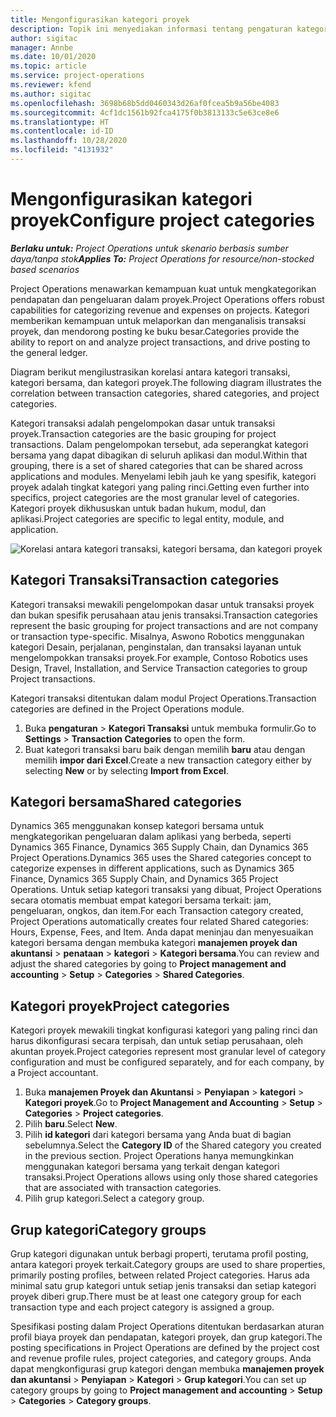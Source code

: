 ```yaml
---
title: Mengonfigurasikan kategori proyek
description: Topik ini menyediakan informasi tentang pengaturan kategori proyek.
author: sigitac
manager: Annbe
ms.date: 10/01/2020
ms.topic: article
ms.service: project-operations
ms.reviewer: kfend
ms.author: sigitac
ms.openlocfilehash: 3698b68b5dd0460343d26af0fcea5b9a56be4083
ms.sourcegitcommit: 4cf1dc1561b92fca4175f0b3813133c5e63ce8e6
ms.translationtype: HT
ms.contentlocale: id-ID
ms.lasthandoff: 10/28/2020
ms.locfileid: "4131932"
---
```

# <a name="configure-project-categories"></a><span data-ttu-id="c8c30-103">Mengonfigurasikan kategori proyek</span><span class="sxs-lookup"><span data-stu-id="c8c30-103">Configure project categories</span></span>

<span data-ttu-id="c8c30-104">_**Berlaku untuk:** Project Operations untuk skenario berbasis sumber daya/tanpa stok_</span><span class="sxs-lookup"><span data-stu-id="c8c30-104">_**Applies To:** Project Operations for resource/non-stocked based scenarios_</span></span>

<span data-ttu-id="c8c30-105">Project Operations menawarkan kemampuan kuat untuk mengkategorikan pendapatan dan pengeluaran dalam proyek.</span><span class="sxs-lookup"><span data-stu-id="c8c30-105">Project Operations offers robust capabilities for categorizing revenue and expenses on projects.</span></span> <span data-ttu-id="c8c30-106">Kategori memberikan kemampuan untuk melaporkan dan menganalisis transaksi proyek, dan mendorong posting ke buku besar.</span><span class="sxs-lookup"><span data-stu-id="c8c30-106">Categories provide the ability to report on and analyze project transactions, and drive posting to the general ledger.</span></span>

<span data-ttu-id="c8c30-107">Diagram berikut mengilustrasikan korelasi antara kategori transaksi, kategori bersama, dan kategori proyek.</span><span class="sxs-lookup"><span data-stu-id="c8c30-107">The following diagram illustrates the correlation between transaction categories, shared categories, and project categories.</span></span> 

<span data-ttu-id="c8c30-108">Kategori transaksi adalah pengelompokan dasar untuk transaksi proyek.</span><span class="sxs-lookup"><span data-stu-id="c8c30-108">Transaction categories are the basic grouping for project transactions.</span></span> <span data-ttu-id="c8c30-109">Dalam pengelompokan tersebut, ada seperangkat kategori bersama yang dapat dibagikan di seluruh aplikasi dan modul.</span><span class="sxs-lookup"><span data-stu-id="c8c30-109">Within that grouping, there is a set of shared categories that can be shared across applications and modules.</span></span> <span data-ttu-id="c8c30-110">Menyelami lebih jauh ke yang spesifik, kategori proyek adalah tingkat kategori yang paling rinci.</span><span class="sxs-lookup"><span data-stu-id="c8c30-110">Getting even further into specifics, project categories are the most granular level of categories.</span></span> <span data-ttu-id="c8c30-111">Kategori proyek dikhususkan untuk badan hukum, modul, dan aplikasi.</span><span class="sxs-lookup"><span data-stu-id="c8c30-111">Project categories are specific to legal entity, module, and application.</span></span>

![Korelasi antara kategori transaksi, kategori bersama, dan kategori proyek](media/project-categories.png)

## <a name="transaction-categories"></a><span data-ttu-id="c8c30-113">Kategori Transaksi</span><span class="sxs-lookup"><span data-stu-id="c8c30-113">Transaction categories</span></span>

<span data-ttu-id="c8c30-114">Kategori transaksi mewakili pengelompokan dasar untuk transaksi proyek dan bukan spesifik perusahaan atau jenis transaksi.</span><span class="sxs-lookup"><span data-stu-id="c8c30-114">Transaction categories represent the basic grouping for project transactions and are not company or transaction type-specific.</span></span> <span data-ttu-id="c8c30-115">Misalnya, Aswono Robotics menggunakan kategori Desain, perjalanan, penginstalan, dan transaksi layanan untuk mengelompokkan transaksi proyek.</span><span class="sxs-lookup"><span data-stu-id="c8c30-115">For example, Contoso Robotics uses Design, Travel, Installation, and Service Transaction categories to group Project transactions.</span></span>

<span data-ttu-id="c8c30-116">Kategori transaksi ditentukan dalam modul Project Operations.</span><span class="sxs-lookup"><span data-stu-id="c8c30-116">Transaction categories are defined in the Project Operations module.</span></span> 
1. <span data-ttu-id="c8c30-117">Buka **pengaturan** \> **Kategori Transaksi** untuk membuka formulir.</span><span class="sxs-lookup"><span data-stu-id="c8c30-117">Go to **Settings** \> **Transaction Categories** to open the form.</span></span> 
2. <span data-ttu-id="c8c30-118">Buat kategori transaksi baru baik dengan memilih **baru** atau dengan memilih **impor dari Excel**.</span><span class="sxs-lookup"><span data-stu-id="c8c30-118">Create a new transaction category either by selecting **New** or by selecting **Import from Excel**.</span></span>

## <a name="shared-categories"></a><span data-ttu-id="c8c30-119">Kategori bersama</span><span class="sxs-lookup"><span data-stu-id="c8c30-119">Shared categories</span></span>

<span data-ttu-id="c8c30-120">Dynamics 365 menggunakan konsep kategori bersama untuk mengkategorikan pengeluaran dalam aplikasi yang berbeda, seperti Dynamics 365 Finance, Dynamics 365 Supply Chain, dan Dynamics 365 Project Operations.</span><span class="sxs-lookup"><span data-stu-id="c8c30-120">Dynamics 365 uses the Shared categories concept to categorize expenses in different applications, such as Dynamics 365 Finance, Dynamics 365 Supply Chain, and Dynamics 365 Project Operations.</span></span> <span data-ttu-id="c8c30-121">Untuk setiap kategori transaksi yang dibuat, Project Operations secara otomatis membuat empat kategori bersama terkait: jam, pengeluaran, ongkos, dan item.</span><span class="sxs-lookup"><span data-stu-id="c8c30-121">For each Transaction category created, Project Operations automatically creates four related Shared categories: Hours, Expense, Fees, and Item.</span></span> <span data-ttu-id="c8c30-122">Anda dapat meninjau dan menyesuaikan kategori bersama dengan membuka kategori **manajemen proyek dan akuntansi** \> **penataan** \> **kategori** \> **Kategori bersama**.</span><span class="sxs-lookup"><span data-stu-id="c8c30-122">You can review and adjust the shared categories by going to **Project management and accounting** \> **Setup** \> **Categories** \> **Shared Categories**.</span></span>

## <a name="project-categories"></a><span data-ttu-id="c8c30-123">Kategori proyek</span><span class="sxs-lookup"><span data-stu-id="c8c30-123">Project categories</span></span>

<span data-ttu-id="c8c30-124">Kategori proyek mewakili tingkat konfigurasi kategori yang paling rinci dan harus dikonfigurasi secara terpisah, dan untuk setiap perusahaan, oleh akuntan proyek.</span><span class="sxs-lookup"><span data-stu-id="c8c30-124">Project categories represent most granular level of category configuration and must be configured separately, and for each company, by a Project accountant.</span></span>

1. <span data-ttu-id="c8c30-125">Buka **manajemen Proyek dan Akuntansi** \> **Penyiapan** \> **kategori** \> **Kategori proyek**.</span><span class="sxs-lookup"><span data-stu-id="c8c30-125">Go to **Project Management and Accounting** \> **Setup** \> **Categories** \> **Project categories**.</span></span>
2. <span data-ttu-id="c8c30-126">Pilih **baru**.</span><span class="sxs-lookup"><span data-stu-id="c8c30-126">Select **New**.</span></span>
3. <span data-ttu-id="c8c30-127">Pilih **id kategori** dari kategori bersama yang Anda buat di bagian sebelumnya.</span><span class="sxs-lookup"><span data-stu-id="c8c30-127">Select the **Category ID** of the Shared category you created in the previous section.</span></span> <span data-ttu-id="c8c30-128">Project Operations hanya memungkinkan menggunakan kategori bersama yang terkait dengan kategori transaksi.</span><span class="sxs-lookup"><span data-stu-id="c8c30-128">Project Operations allows using only those shared categories that are associated with transaction categories.</span></span>
4. <span data-ttu-id="c8c30-129">Pilih grup kategori.</span><span class="sxs-lookup"><span data-stu-id="c8c30-129">Select a category group.</span></span>

## <a name="category-groups"></a><span data-ttu-id="c8c30-130">Grup kategori</span><span class="sxs-lookup"><span data-stu-id="c8c30-130">Category groups</span></span>

<span data-ttu-id="c8c30-131">Grup kategori digunakan untuk berbagi properti, terutama profil posting, antara kategori proyek terkait.</span><span class="sxs-lookup"><span data-stu-id="c8c30-131">Category groups are used to share properties, primarily posting profiles, between related Project categories.</span></span> <span data-ttu-id="c8c30-132">Harus ada minimal satu grup kategori untuk setiap jenis transaksi dan setiap kategori proyek diberi grup.</span><span class="sxs-lookup"><span data-stu-id="c8c30-132">There must be at least one category group for each transaction type and each project category is assigned a group.</span></span>

<span data-ttu-id="c8c30-133">Spesifikasi posting dalam Project Operations ditentukan berdasarkan aturan profil biaya proyek dan pendapatan, kategori proyek, dan grup kategori.</span><span class="sxs-lookup"><span data-stu-id="c8c30-133">The posting specifications in Project Operations are defined by the project cost and revenue profile rules, project categories, and category groups.</span></span> <span data-ttu-id="c8c30-134">Anda dapat mengkonfigurasi grup kategori dengan membuka **manajemen proyek dan akuntansi** \> **Penyiapan** \> **Kategori** \> **Grup kategori**.</span><span class="sxs-lookup"><span data-stu-id="c8c30-134">You can set up category groups by going to **Project management and accounting** \> **Setup** \> **Categories** \> **Category groups**.</span></span>
